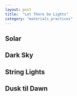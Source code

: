 ```yaml
---
layout: post
title:  "Let There be Lights"
category: "materials_practices"
---
```


## Solar

## Dark Sky

## String Lights

## Dusk til Dawn